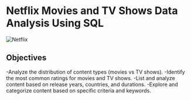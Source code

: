 # Netflix Movies and TV Shows Data Analysis Using SQL
![Netflix](https://images.ctfassets.net/y2ske730sjqp/1aONibCke6niZhgPxuiilC/2c401b05a07288746ddf3bd3943fbc76/BrandAssets_Logos_01-Wordmark.jpg?w=940)
## Objectives
   -Analyze the distribution of content types (movies vs TV shows).
   -Identify the most common ratings for movies and TV shows.
   -List and analyze content based on release years, countries, and durations.
   -Explore and categorize content based on specific criteria and keywords.
